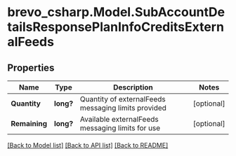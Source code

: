 # brevo_csharp.Model.SubAccountDetailsResponsePlanInfoCreditsExternalFeeds
## Properties

Name | Type | Description | Notes
------------ | ------------- | ------------- | -------------
**Quantity** | **long?** | Quantity of externalFeeds messaging limits provided | [optional] 
**Remaining** | **long?** | Available externalFeeds messaging limits for use | [optional] 

[[Back to Model list]](../README.md#documentation-for-models) [[Back to API list]](../README.md#documentation-for-api-endpoints) [[Back to README]](../README.md)

